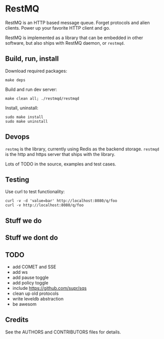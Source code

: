 # RestMQ

RestMQ is an HTTP based message queue. Forget protocols and alien clients.
Power up your favorite HTTP client and go.

RestMQ is implemented as a library that can be embedded in other software,
but also ships with RestMQ daemon, or `restmqd`.

## Build, run, install

Download required packages:

	make deps

Build and run dev server:

	make clean all; ./restmqd/restmqd

Install, uninstall:

	sudo make install
	sudo make uninstall

## Devops

`restmq` is the library, currently using Redis as the backend storage.
`restmqd` is the http and https server that ships with the library.

Lots of TODO in the source, examples and test cases.

## Testing

Use curl to test functionality:

	curl -v -d 'value=bar' http://localhost:8080/q/foo
	curl -v http://localhost:8080/q/foo

## Stuff we do

## Stuff we dont do

## TODO

- add COMET and SSE
- add ws
- add pause toggle
- add policy toggle
- include https://github.com/supr/sqs
- clean up old protocols
- write leveldb abstraction
- be awesom

## Credits

See the AUTHORS and CONTRIBUTORS files for details.
